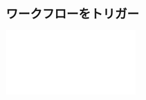 # ワークフローをトリガー

<PluginInfo name="workflow-custom-action-trigger" link="/handbook/workflow-custom-action-trigger" commercial="true"></PluginInfo>

<embed src="../../../workflow-custom-action-trigger/action.md#L3-L999"></embed>

